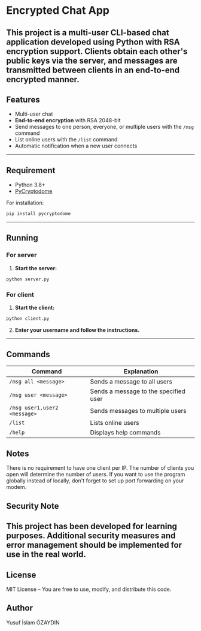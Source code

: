 # Encrypted Chat App 

This project is a multi-user CLI-based chat application developed using Python with **RSA encryption** support.
Clients obtain each other's **public keys** via the server, and messages are transmitted between clients in an **end-to-end encrypted** manner.
---

## Features
- Multi-user chat
- **End-to-end encryption** with RSA 2048-bit
- Send messages to one person, everyone, or multiple users with the `/msg` command
- List online users with the `/list` command
- Automatic notification when a new user connects

---

## Requirement
- Python 3.8+
- [PyCryptodome](https://pypi.org/project/pycryptodome/)

For installation:
```bash
pip install pycryptodome
```

---

## Running

### For server
1. **Start the server:**
```bash
python server.py
```

### For client
1. **Start the client:**
```bash
python client.py
```

2. **Enter your username and follow the instructions.**

---

## Commands
| Command | Explanation |
|-------|----------|
| `/msg all <message>` | Sends a message to all users |
| `/msg user <message>` | Sends a message to the specified user |
| `/msg user1,user2 <message>` | Sends messages to multiple users|
| `/list` | Lists online users |
| `/help` | Displays help commands |


## Notes
There is no requirement to have one client per IP. The number of clients you open will determine the number of users.
If you want to use the program globally instead of locally, don't forget to set up port forwarding on your modem.

## Security Note
This project has been developed for **learning purposes**. Additional security measures and error management should be implemented for use in the real world.
---

## License
MIT License – You are free to use, modify, and distribute this code.

## Author 
Yusuf İslam ÖZAYDIN 
